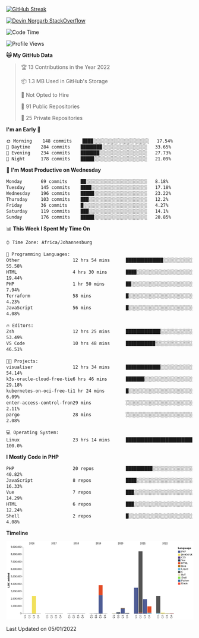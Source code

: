 
[![GitHub Streak](http://github-readme-streak-stats.herokuapp.com?user=DevinNorgarb&date_format=M%20j%5B%2C%20Y%5D)](https://git.io/streak-stats)


[![Devin Norgarb StackOverflow](https://github-readme-stackoverflow.vercel.app/?userID=4993755)](https://stackoverflow.com/users/4993755/devin-norgarb)

<!--START_SECTION:waka-->
![Code Time](http://img.shields.io/badge/Code%20Time-5%2C341%20hrs%2029%20mins-blue)

![Profile Views](http://img.shields.io/badge/Profile%20Views-7-blue)

**🐱 My GitHub Data** 

> 🏆 13 Contributions in the Year 2022
 > 
> 📦 1.3 MB Used in GitHub's Storage 
 > 
> 🚫 Not Opted to Hire
 > 
> 📜 91 Public Repositories 
 > 
> 🔑 25 Private Repositories  
 > 
**I'm an Early 🐤** 

```text
🌞 Morning    148 commits    ████░░░░░░░░░░░░░░░░░░░░░   17.54% 
🌆 Daytime    284 commits    ████████░░░░░░░░░░░░░░░░░   33.65% 
🌃 Evening    234 commits    ███████░░░░░░░░░░░░░░░░░░   27.73% 
🌙 Night      178 commits    █████░░░░░░░░░░░░░░░░░░░░   21.09%

```
📅 **I'm Most Productive on Wednesday** 

```text
Monday       69 commits     ██░░░░░░░░░░░░░░░░░░░░░░░   8.18% 
Tuesday      145 commits    ████░░░░░░░░░░░░░░░░░░░░░   17.18% 
Wednesday    196 commits    █████░░░░░░░░░░░░░░░░░░░░   23.22% 
Thursday     103 commits    ███░░░░░░░░░░░░░░░░░░░░░░   12.2% 
Friday       36 commits     █░░░░░░░░░░░░░░░░░░░░░░░░   4.27% 
Saturday     119 commits    ███░░░░░░░░░░░░░░░░░░░░░░   14.1% 
Sunday       176 commits    █████░░░░░░░░░░░░░░░░░░░░   20.85%

```


📊 **This Week I Spent My Time On** 

```text
⌚︎ Time Zone: Africa/Johannesburg

💬 Programming Languages: 
Other                    12 hrs 54 mins      ██████████████░░░░░░░░░░░   55.58% 
HTML                     4 hrs 30 mins       ████░░░░░░░░░░░░░░░░░░░░░   19.44% 
PHP                      1 hr 50 mins        ██░░░░░░░░░░░░░░░░░░░░░░░   7.94% 
Terraform                58 mins             █░░░░░░░░░░░░░░░░░░░░░░░░   4.23% 
JavaScript               56 mins             █░░░░░░░░░░░░░░░░░░░░░░░░   4.08%

🔥 Editors: 
Zsh                      12 hrs 25 mins      █████████████░░░░░░░░░░░░   53.49% 
VS Code                  10 hrs 48 mins      ███████████░░░░░░░░░░░░░░   46.51%

🐱‍💻 Projects: 
visualiser               12 hrs 34 mins      █████████████░░░░░░░░░░░░   54.14% 
k3s-oracle-cloud-free-tie6 hrs 46 mins       ███████░░░░░░░░░░░░░░░░░░   29.18% 
kubernetes-on-oci-free-ti1 hr 24 mins        █░░░░░░░░░░░░░░░░░░░░░░░░   6.09% 
enter-access-control-fron29 mins             ░░░░░░░░░░░░░░░░░░░░░░░░░   2.11% 
pargo                    28 mins             ░░░░░░░░░░░░░░░░░░░░░░░░░   2.08%

💻 Operating System: 
Linux                    23 hrs 14 mins      █████████████████████████   100.0%

```

**I Mostly Code in PHP** 

```text
PHP                      20 repos            ██████████░░░░░░░░░░░░░░░   40.82% 
JavaScript               8 repos             ████░░░░░░░░░░░░░░░░░░░░░   16.33% 
Vue                      7 repos             ███░░░░░░░░░░░░░░░░░░░░░░   14.29% 
HTML                     6 repos             ███░░░░░░░░░░░░░░░░░░░░░░   12.24% 
Shell                    2 repos             █░░░░░░░░░░░░░░░░░░░░░░░░   4.08%

```


**Timeline**

![Chart not found](https://raw.githubusercontent.com/DevinNorgarb/DevinNorgarb/main/charts/bar_graph.png) 


 Last Updated on 05/01/2022
<!--END_SECTION:waka-->

